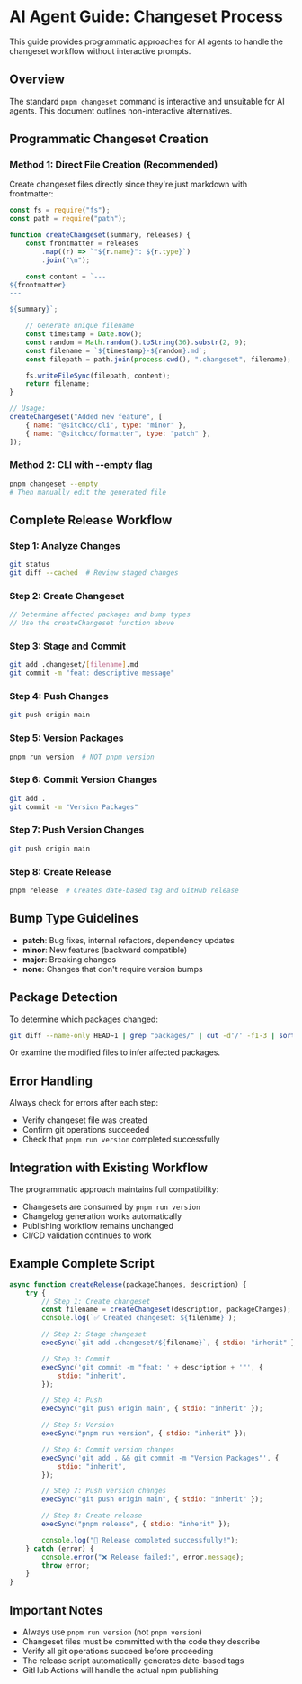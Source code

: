 # AI Agent Guide: Changeset Process

This guide provides programmatic approaches for AI agents to handle the changeset workflow without interactive prompts.

## Overview

The standard `pnpm changeset` command is interactive and unsuitable for AI agents. This document outlines non-interactive alternatives.

## Programmatic Changeset Creation

### Method 1: Direct File Creation (Recommended)

Create changeset files directly since they're just markdown with frontmatter:

```javascript
const fs = require("fs");
const path = require("path");

function createChangeset(summary, releases) {
    const frontmatter = releases
        .map((r) => `"${r.name}": ${r.type}`)
        .join("\n");

    const content = `---
${frontmatter}
---

${summary}`;

    // Generate unique filename
    const timestamp = Date.now();
    const random = Math.random().toString(36).substr(2, 9);
    const filename = `${timestamp}-${random}.md`;
    const filepath = path.join(process.cwd(), ".changeset", filename);

    fs.writeFileSync(filepath, content);
    return filename;
}

// Usage:
createChangeset("Added new feature", [
    { name: "@sitchco/cli", type: "minor" },
    { name: "@sitchco/formatter", type: "patch" },
]);
```

### Method 2: CLI with --empty flag

```bash
pnpm changeset --empty
# Then manually edit the generated file
```

## Complete Release Workflow

### Step 1: Analyze Changes

```bash
git status
git diff --cached  # Review staged changes
```

### Step 2: Create Changeset

```javascript
// Determine affected packages and bump types
// Use the createChangeset function above
```

### Step 3: Stage and Commit

```bash
git add .changeset/[filename].md
git commit -m "feat: descriptive message"
```

### Step 4: Push Changes

```bash
git push origin main
```

### Step 5: Version Packages

```bash
pnpm run version  # NOT pnpm version
```

### Step 6: Commit Version Changes

```bash
git add .
git commit -m "Version Packages"
```

### Step 7: Push Version Changes

```bash
git push origin main
```

### Step 8: Create Release

```bash
pnpm release  # Creates date-based tag and GitHub release
```

## Bump Type Guidelines

- **patch**: Bug fixes, internal refactors, dependency updates
- **minor**: New features (backward compatible)
- **major**: Breaking changes
- **none**: Changes that don't require version bumps

## Package Detection

To determine which packages changed:

```bash
git diff --name-only HEAD~1 | grep "packages/" | cut -d'/' -f1-3 | sort -u
```

Or examine the modified files to infer affected packages.

## Error Handling

Always check for errors after each step:

- Verify changeset file was created
- Confirm git operations succeeded
- Check that `pnpm run version` completed successfully

## Integration with Existing Workflow

The programmatic approach maintains full compatibility:

- Changesets are consumed by `pnpm run version`
- Changelog generation works automatically
- Publishing workflow remains unchanged
- CI/CD validation continues to work

## Example Complete Script

```javascript
async function createRelease(packageChanges, description) {
    try {
        // Step 1: Create changeset
        const filename = createChangeset(description, packageChanges);
        console.log(`✅ Created changeset: ${filename}`);

        // Step 2: Stage changeset
        execSync(`git add .changeset/${filename}`, { stdio: "inherit" });

        // Step 3: Commit
        execSync('git commit -m "feat: ' + description + '"', {
            stdio: "inherit",
        });

        // Step 4: Push
        execSync("git push origin main", { stdio: "inherit" });

        // Step 5: Version
        execSync("pnpm run version", { stdio: "inherit" });

        // Step 6: Commit version changes
        execSync('git add . && git commit -m "Version Packages"', {
            stdio: "inherit",
        });

        // Step 7: Push version changes
        execSync("git push origin main", { stdio: "inherit" });

        // Step 8: Create release
        execSync("pnpm release", { stdio: "inherit" });

        console.log("🎉 Release completed successfully!");
    } catch (error) {
        console.error("❌ Release failed:", error.message);
        throw error;
    }
}
```

## Important Notes

- Always use `pnpm run version` (not `pnpm version`)
- Changeset files must be committed with the code they describe
- Verify all git operations succeed before proceeding
- The release script automatically generates date-based tags
- GitHub Actions will handle the actual npm publishing
